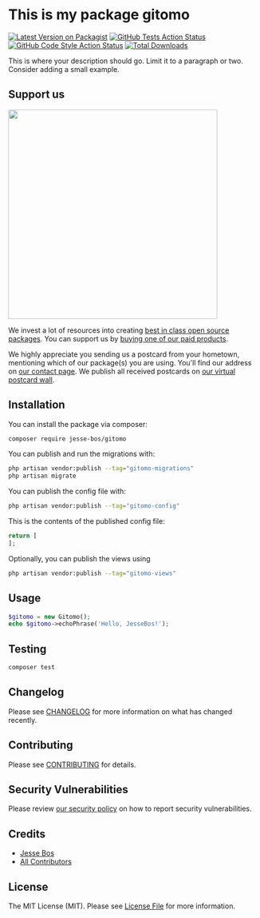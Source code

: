 # This is my package gitomo

[![Latest Version on Packagist](https://img.shields.io/packagist/v/jesse-bos/gitomo.svg?style=flat-square)](https://packagist.org/packages/jesse-bos/gitomo)
[![GitHub Tests Action Status](https://img.shields.io/github/actions/workflow/status/jesse-bos/gitomo/run-tests.yml?branch=main&label=tests&style=flat-square)](https://github.com/jesse-bos/gitomo/actions?query=workflow%3Arun-tests+branch%3Amain)
[![GitHub Code Style Action Status](https://img.shields.io/github/actions/workflow/status/jesse-bos/gitomo/fix-php-code-style-issues.yml?branch=main&label=code%20style&style=flat-square)](https://github.com/jesse-bos/gitomo/actions?query=workflow%3A"Fix+PHP+code+style+issues"+branch%3Amain)
[![Total Downloads](https://img.shields.io/packagist/dt/jesse-bos/gitomo.svg?style=flat-square)](https://packagist.org/packages/jesse-bos/gitomo)

This is where your description should go. Limit it to a paragraph or two. Consider adding a small example.

## Support us

[<img src="https://github-ads.s3.eu-central-1.amazonaws.com/gitomo.jpg?t=1" width="419px" />](https://spatie.be/github-ad-click/gitomo)

We invest a lot of resources into creating [best in class open source packages](https://spatie.be/open-source). You can support us by [buying one of our paid products](https://spatie.be/open-source/support-us).

We highly appreciate you sending us a postcard from your hometown, mentioning which of our package(s) you are using. You'll find our address on [our contact page](https://spatie.be/about-us). We publish all received postcards on [our virtual postcard wall](https://spatie.be/open-source/postcards).

## Installation

You can install the package via composer:

```bash
composer require jesse-bos/gitomo
```

You can publish and run the migrations with:

```bash
php artisan vendor:publish --tag="gitomo-migrations"
php artisan migrate
```

You can publish the config file with:

```bash
php artisan vendor:publish --tag="gitomo-config"
```

This is the contents of the published config file:

```php
return [
];
```

Optionally, you can publish the views using

```bash
php artisan vendor:publish --tag="gitomo-views"
```

## Usage

```php
$gitomo = new Gitomo();
echo $gitomo->echoPhrase('Hello, JesseBos!');
```

## Testing

```bash
composer test
```

## Changelog

Please see [CHANGELOG](CHANGELOG.md) for more information on what has changed recently.

## Contributing

Please see [CONTRIBUTING](CONTRIBUTING.md) for details.

## Security Vulnerabilities

Please review [our security policy](../../security/policy) on how to report security vulnerabilities.

## Credits

- [Jesse Bos](https://github.com/jesse-bos)
- [All Contributors](../../contributors)

## License

The MIT License (MIT). Please see [License File](LICENSE.md) for more information.
